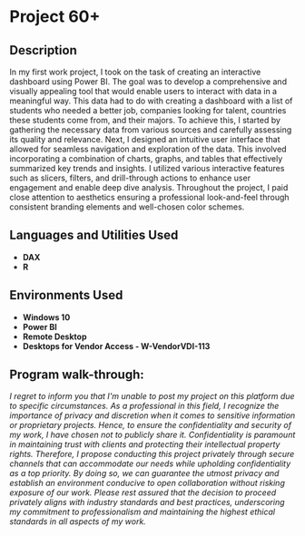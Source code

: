 <h1>Project 60+</h1>


<h2>Description</h2>
In my first work project, I took on the task of creating an interactive dashboard using Power BI. The goal was to develop a comprehensive and visually appealing tool that would enable users to interact with data in a meaningful way. This data had to do with creating a dashboard with a list of students who needed a better job, companies looking for talent, countries these students come from, and their majors. To achieve this, I started by gathering the necessary data from various sources and carefully assessing its quality and relevance. Next, I designed an intuitive user interface that allowed for seamless navigation and exploration of the data. This involved incorporating a combination of charts, graphs, and tables that effectively summarized key trends and insights. I utilized various interactive features such as slicers, filters, and drill-through actions to enhance user engagement and enable deep dive analysis. Throughout the project, I paid close attention to aesthetics ensuring a professional look-and-feel through consistent branding elements and well-chosen color schemes.
<br />


<h2>Languages and Utilities Used</h2>

- <b>DAX</b> 
- <b>R</b>

<h2>Environments Used </h2>

- <b>Windows 10</b>
- <b>Power BI</b>
- <b>Remote Desktop</b>
- <b>Desktops for Vendor Access - W-VendorVDI-113</b>

<h2>Program walk-through:</h2>

_<p align="left">
I regret to inform you that I'm unable to post my project on this platform due to specific circumstances. As a professional in this field, I recognize the importance of privacy and discretion when it comes to sensitive information or proprietary projects. Hence, to ensure the confidentiality and security of my work, I have chosen not to publicly share it. Confidentiality is paramount in maintaining trust with clients and protecting their intellectual property rights. Therefore, I propose conducting this project privately through secure channels that can accommodate our needs while upholding confidentiality as a top priority. By doing so, we can guarantee the utmost privacy and establish an environment conducive to open collaboration without risking exposure of our work. Please rest assured that the decision to proceed privately aligns with industry standards and best practices, underscoring my commitment to professionalism and maintaining the highest ethical standards in all aspects of my work. <br/>_



<!--
 ```diff
- text in red
+ text in green
! text in orange
# text in gray
@@ text in purple (and bold)@@
```
--!>
